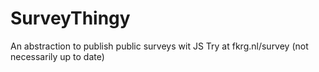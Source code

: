 # SurveyThingy
An abstraction to publish public surveys wit JS
Try at fkrg.nl/survey (not necessarily up to date)
